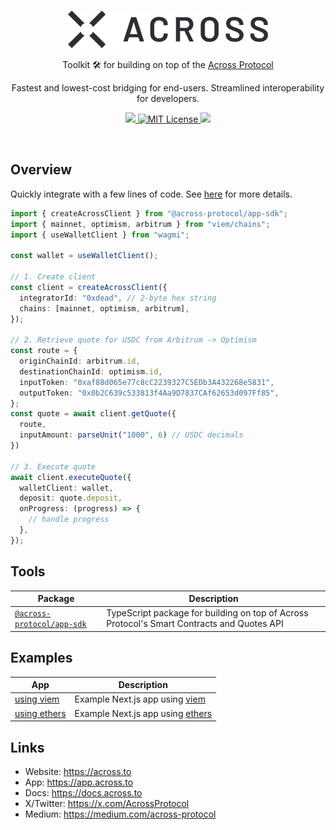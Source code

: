 <br/>

<p align="center">
  <a href="https://across.to">
      <picture>
        <source media="(prefers-color-scheme: dark)" srcset="https://raw.githubusercontent.com/across-protocol/toolkit/refs/heads/master/.github/across-logo-dark.png">
        <img alt="across logo" src="https://raw.githubusercontent.com/across-protocol/toolkit/refs/heads/master/.github/across-logo-light.png" width="auto" height="60">
      </picture>
</a>
</p>

<p align="center">
  Toolkit  🛠️ for building on top of the <a href="https://across.to">Across Protocol</a> 
<p>
<p align="center">
  Fastest and lowest-cost bridging for end-users. Streamlined interoperability for developers.
</p>

<p align="center">
  <a href="https://discord.across.to" target="_blank" rel="noreferrer">
    <img src="https://img.shields.io/badge/Chat%20on-Discord-%235766f2" />
  </a>
  <a href="https://github.com/across-protocol/toolkit/blob/master/LICENSE">
    <picture>
      <source media="(prefers-color-scheme: dark)" srcset="https://img.shields.io/badge/license-AGPL-21262d?style=flat">
      <img src="https://img.shields.io/badge/license-AGPL-f6f8fa?style=flat" alt="MIT License">
    </picture>
  </a>
  <a href="https://twitter.com/AcrossProtocol/" target="_blank" rel="noreferrer">
    <img src="https://img.shields.io/twitter/follow/AcrossProtocol?style=social"/>
  </a>
</p>

<br>

## Overview

Quickly integrate with a few lines of code. See [here](./packages/sdk/README.md) for more details.

```ts
import { createAcrossClient } from "@across-protocol/app-sdk";
import { mainnet, optimism, arbitrum } from "viem/chains";
import { useWalletClient } from "wagmi";

const wallet = useWalletClient();

// 1. Create client
const client = createAcrossClient({
  integratorId: "0xdead", // 2-byte hex string
  chains: [mainnet, optimism, arbitrum],
});

// 2. Retrieve quote for USDC from Arbitrum -> Optimism
const route = {
  originChainId: arbitrum.id,
  destinationChainId: optimism.id,
  inputToken: "0xaf88d065e77c8cC2239327C5EDb3A432268e5831",
  outputToken: "0x0b2C639c533813f4Aa9D7837CAf62653d097Ff85",
};
const quote = await client.getQuote({
  route,
  inputAmount: parseUnit("1000", 6) // USDC decimals
})

// 3. Execute quote
await client.executeQuote({
  walletClient: wallet,
  deposit: quote.deposit,
  onProgress: (progress) => {
    // handle progress
  },
});
```

## Tools

| Package                                                | Description                                                                                |
| ------------------------------------------------------ | ------------------------------------------------------------------------------------------ |
| [`@across-protocol/app-sdk`](./packages/sdk/README.md) | TypeScript package for building on top of Across Protocol's Smart Contracts and Quotes API |

## Examples

| App                                | Description                          |
| ---------------------------------- | ------------------------------------ |
| [using viem](./apps/example/app)   | Example Next.js app using [viem]()   |
| [using ethers](./apps/example/app) | Example Next.js app using [ethers]() |

## Links

- Website: <https://across.to>
- App: <https://app.across.to>
- Docs: <https://docs.across.to>
- X/Twitter: <https://x.com/AcrossProtocol>
- Medium: <https://medium.com/across-protocol>
